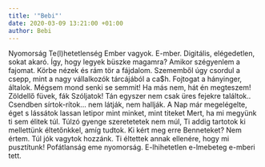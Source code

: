 ```yaml
---
title: '"Bebi"'
date: 2020-03-09 13:21:00 +01:00
author: Bebi
---
```


Nyomorság
Te(l)hetetlenség
Ember vagyok. E-mber.
Digitális, elégedetlen, sokat akaró.
Így, hogy legyek büszke magamra?
Amikor szégyenlem a fajomat.
Körbe nézek és rám tör a fájdalom.
Szememből úgy csordul a csepp, mint a
nagy vállalkozók tárcájából a ca$h.
Fojtogat a hányinger, általok.
Mégsem mond senki se semmit!
Ha más nem, hát én megteszem!
Zöldellő füvek, fák
Szóljatok!
Tán egyszer nem csak üres fejekre találtok..
Csendben sírtok-rítok…
nem látják, nem hallják.
A Nap már megelégelte, éget
s lássátok lassan letipor mint minket, 
mint titeket
Mert, ha mi megyünk ti sem élitek túl.
Túlzó gyenge szeretetetek nem múl,
Ti addig tartotok ki mellettünk éltetőnkkel,
amíg tudtok.
Ki kért meg erre Benneteket?
Nem értem.
Túl jók vagytok hozzánk.
Ti éltettek annak ellenére, hogy mi
pusztítunk!
Pofátlanság eme nyomorság.
E-lhihetetlen e-lmebeteg e-mberi tett.

